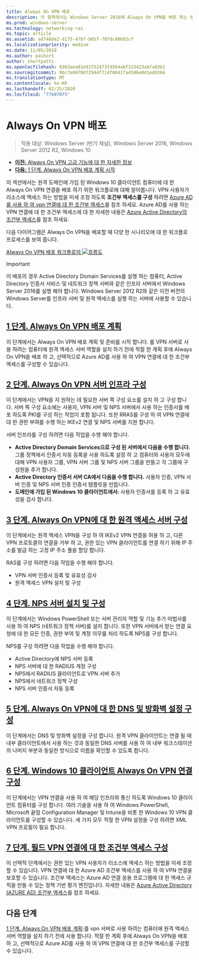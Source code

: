```yaml
---
title: Always On VPN 배포
description: 이 항목에서는 Windows Server 2016에 Always On VPN을 배포 하는 방법에 대 한 자세한 지침을 제공 합니다.
ms.prod: windows-server
ms.technology: networking-ras
ms.topic: article
ms.assetid: ad748de2-d175-47bf-b05f-707dc48692cf
ms.localizationpriority: medium
ms.date: 11/05/2018
ms.author: pashort
author: shortpatti
ms.openlocfilehash: 8383aea81e91f52473fd564abf315423abfa83b1
ms.sourcegitcommit: 9bc7a0478d72944f714f8041fa4506e0d1ed0366
ms.translationtype: MT
ms.contentlocale: ko-KR
ms.lasthandoff: 02/25/2020
ms.locfileid: "77607075"
---
```

# <a name="deploy-always-on-vpn"></a>Always On VPN 배포

>적용 대상: Windows Server (반기 채널), Windows Server 2016, Windows Server 2012 R2, Windows 10

- [**이전:** Always On VPN 고급 기능에 대 한 자세한 정보](always-on-vpn-adv-options.md)
- [**다음:** 1 단계. Always On VPN 배포 계획 시작](always-on-vpn-deploy-planning.md)

이 섹션에서는 원격 도메인에 가입 된 Windows 10 클라이언트 컴퓨터에 대 한 Always On VPN 연결을 배포 하기 위한 워크플로에 대해 알아봅니다. VPN 사용자가 리소스에 액세스 하는 방법을 미세 조정 하도록 **조건부 액세스를 구성** 하려면 [Azure AD를 사용 하 여 vpn 연결에 대 한 조건부 액세스](../../ad-ca-vpn-connectivity-windows10.md)를 참조 하세요. Azure AD를 사용 하는 VPN 연결에 대 한 조건부 액세스에 대 한 자세한 내용은 [Azure Active Directory의 조건부 액세스](https://docs.microsoft.com/azure/active-directory/active-directory-conditional-access-azure-portal)를 참조 하세요. 

다음 다이어그램은 Always On VPN을 배포할 때 다양 한 시나리오에 대 한 워크플로 프로세스를 보여 줍니다.

[Always On VPN 배포 워크플로의 ![흐름도](../../../../media/Always-On-Vpn/always-on-vpn-deployment-workflow-sm.png)](../../../../media/Always-On-Vpn/always-on-vpn-deployment-workflow.png)

> [!IMPORTANT]
> 이 배포의 경우 Active Directory Domain Services를 실행 하는 컴퓨터, Active Directory 인증서 서비스 및 네트워크 정책 서버와 같은 인프라 서버에서 Windows Server 2016를 실행 해야 합니다. Windows Server 2012 R2와 같은 이전 버전의 Windows Server를 인프라 서버 및 원격 액세스를 실행 하는 서버에 사용할 수 있습니다.

## <a name="step-1-plan-the-always-on-vpn-deployment"></a>[1 단계. Always On VPN 배포 계획](always-on-vpn-deploy-planning.md)

이 단계에서는 Always On VPN 배포 계획 및 준비를 시작 합니다. 를 VPN 서버로 사용 하려는 컴퓨터에 원격 액세스 서버 역할을 설치 하기 전에 적절 한 계획 후에 Always On VPN을 배포 하 고, 선택적으로 Azure AD를 사용 하 여 VPN 연결에 대 한 조건부 액세스를 구성할 수 있습니다.

## <a name="step-2-configure-the-always-on-vpn-server-infrastructure"></a>[2 단계. Always On VPN 서버 인프라 구성](vpn-deploy-server-infrastructure.md)

이 단계에서는 VPN을 지 원하는 데 필요한 서버 쪽 구성 요소를 설치 하 고 구성 합니다. 서버 쪽 구성 요소에는 사용자, VPN 서버 및 NPS 서버에서 사용 하는 인증서를 배포 하도록 PKI를 구성 하는 작업이 포함 됩니다.  또한 RRAS를 구성 하 여 VPN 연결에 대 한 권한 부여를 수행 하는 IKEv2 연결 및 NPS 서버를 지원 합니다.

서버 인프라를 구성 하려면 다음 작업을 수행 해야 합니다.

- **Active Directory Domain Services으로 구성 된 서버에서 다음을 수행 합니다.** 그룹 정책에서 인증서 자동 등록을 사용 하도록 설정 하 고 컴퓨터와 사용자 모두에 대해 VPN 사용자 그룹, VPN 서버 그룹 및 NPS 서버 그룹을 만들고 각 그룹에 구성원을 추가 합니다.
- **Active Directory 인증서 서버 CA에서 다음을 수행 합니다.** 사용자 인증, VPN 서버 인증 및 NPS 서버 인증 인증서 템플릿을 만듭니다.
- **도메인에 가입 된 Windows 10 클라이언트에서:** 사용자 인증서를 등록 하 고 유효성을 검사 합니다.

## <a name="step-3-configure-the-remote-access-server-for-always-on-vpn"></a>[3 단계. Always On VPN에 대 한 원격 액세스 서버 구성](vpn-deploy-ras.md)

이 단계에서는 원격 액세스 VPN을 구성 하 여 IKEv2 VPN 연결을 허용 하 고, 다른 VPN 프로토콜의 연결을 거부 하 고, 권한 있는 VPN 클라이언트를 연결 하기 위해 IP 주소를 발급 하는 고정 IP 주소 풀을 할당 합니다.

RAS를 구성 하려면 다음 작업을 수행 해야 합니다.

- VPN 서버 인증서 등록 및 유효성 검사
- 원격 액세스 VPN 설치 및 구성

## <a name="step-4-install-and-configure-the-nps-server"></a>[4 단계. NPS 서버 설치 및 구성](vpn-deploy-nps.md)

이 단계에서는 Windows PowerShell 또는 서버 관리자 역할 및 기능 추가 마법사를 사용 하 여 NPS (네트워크 정책 서버)를 설치 합니다. 또한 VPN 서버에서 받는 연결 요청에 대 한 모든 인증, 권한 부여 및 계정 의무를 처리 하도록 NPS를 구성 합니다.

NPS를 구성 하려면 다음 작업을 수행 해야 합니다.

- Active Directory에 NPS 서버 등록
- NPS 서버에 대 한 RADIUS 계정 구성
- NPS에서 RADIUS 클라이언트로 VPN 서버 추가
- NPS에서 네트워크 정책 구성
- NPS 서버 인증서 자동 등록

## <a name="step-5-configure-dns-and-firewall-settings-for-always-on-vpn"></a>[5 단계. Always On VPN에 대 한 DNS 및 방화벽 설정 구성](vpn-deploy-dns-firewall.md)

이 단계에서는 DNS 및 방화벽 설정을 구성 합니다. 원격 VPN 클라이언트는 연결 될 때 내부 클라이언트에서 사용 하는 것과 동일한 DNS 서버를 사용 하 여 내부 워크스테이션의 나머지 부분과 동일한 방식으로 이름을 확인할 수 있도록 합니다. 

## <a name="step-6-configure-windows-10-client-always-on-vpn-connections"></a>[6 단계. Windows 10 클라이언트 Always On VPN 연결 구성](vpn-deploy-client-vpn-connections.md)

이 단계에서는 VPN 연결을 사용 하 여 해당 인프라와 통신 하도록 Windows 10 클라이언트 컴퓨터를 구성 합니다. 여러 기술을 사용 하 여 Windows PowerShell, Microsoft 끝점 Configuration Manager 및 Intune을 비롯 한 Windows 10 VPN 클라이언트를 구성할 수 있습니다. 세 가지 모두 적절 한 VPN 설정을 구성 하려면 XML VPN 프로필이 필요 합니다.

## <a name="step-7-optional-configure-conditional-access-for-vpn-connectivity"></a>[7 단계. 필드 VPN 연결에 대 한 조건부 액세스 구성](../../ad-ca-vpn-connectivity-windows10.md)

이 선택적 단계에서는 권한 있는 VPN 사용자가 리소스에 액세스 하는 방법을 미세 조정할 수 있습니다. VPN 연결에 대 한 Azure AD 조건부 액세스를 사용 하 여 VPN 연결을 보호할 수 있습니다. 조건부 액세스는 Azure AD 연결 응용 프로그램에 대 한 액세스 규칙을 만들 수 있는 정책 기반 평가 엔진입니다. 자세한 내용은 [Azure Active Directory (AZURE AD) 조건부 액세스](https://docs.microsoft.com/azure/active-directory/active-directory-conditional-access-azure-portal)를 참조 하세요.

## <a name="next-step"></a>다음 단계

[1 단계. Always On VPN 배포 계획](always-on-vpn-deploy-planning.md):를 vpn 서버로 사용 하려는 컴퓨터에 원격 액세스 서버 역할을 설치 하기 전에 사용 합니다. 적절 한 계획 후에 Always On VPN을 배포 하 고, 선택적으로 Azure AD를 사용 하 여 VPN 연결에 대 한 조건부 액세스를 구성할 수 있습니다.  
